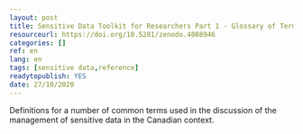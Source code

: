 ```yaml
---
layout: post 
title: Sensitive Data Toolkit for Researchers Part 1 - Glossary of Terms for Sensitive Data used for Research Purposes
resourceurl: https://doi.org/10.5281/zenodo.4088946
categories: []
ref: en
lang: en
tags: [sensitive data,reference]
readytopublish: YES
date: 27/10/2020
---
```

Definitions for a number of common terms used in the discussion of the management of sensitive data in the Canadian context.